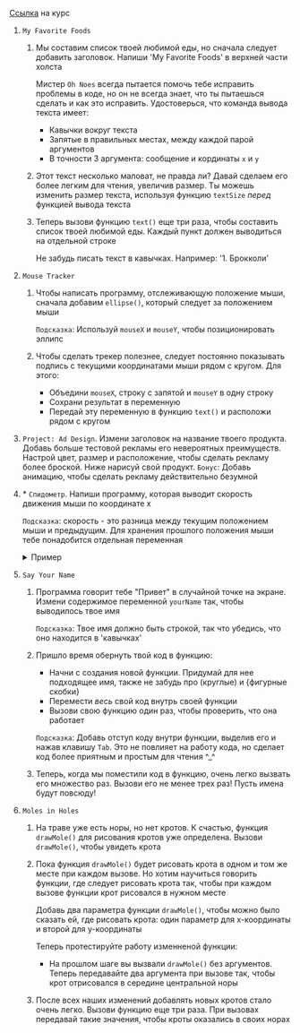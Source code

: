 [Ссылка](https://www.khanacademy.org/computing/computer-programming/programming) на курс

1. `My Favorite Foods`

   1. Мы составим список твоей любимой еды, но сначала следует добавить заголовок. Напиши 'My Favorite Foods' в верхней части холста

      Мистер `Oh Noes` всегда пытается помочь тебе исправить проблемы в коде, но он не всегда знает, что ты пытаешься сделать и как это исправить. Удостоверься, что команда вывода текста имеет:

      - Кавычки вокруг текста
      - Запятые в правильных местах, между каждой парой аргументов
      - В точности 3 аргумента: сообщение и кординаты `x` и `y`

   2. Этот текст несколько маловат, не правда ли? Давай сделаем его более легким для чтения, увеличив размер. Ты можешь изменить размер текста, используя функцию `textSize` *перед* функцией вывода текста

   3. Теперь вызови функцию `text()` еще три раза, чтобы составить список твоей любимой еды. Каждый пункт должен выводиться на отдельной строке

      Не забудь писать текст в кавычках. Например: '1. Брокколи'

2. `Mouse Tracker`

   1. Чтобы написать программу, отслеживающую положение мыши, сначала добавим `ellipse()`, который следует за положением мыши

      `Подсказка`: Используй `mouseX` и `mouseY`, чтобы позиционировать эллипс

   2. Чтобы сделать трекер полезнее, следует постоянно показывать подпись с текущими координатами мыши рядом с кругом. Для этого:

      - Объедини `mouseX`, строку с запятой и `mouseY` в одну строку
      - Сохрани результат в переменную
      - Передай эту переменную в функцию `text()` и расположи рядом с кругом

3. `Project: Ad Design`. Измени заголовок на название твоего продукта. Добавь больше тестовой рекламы его невероятных преимуществ. Настрой цвет, размер и расположение, чтобы сделать рекламу более броской. Ниже нарисуй свой продукт.
   `Бонус`: Добавь анимацию, чтобы сделать рекламу действительно безумной

4. \* `Спидометр`. Напиши программу, которая выводит скорость движения мыши по координате х

   `Подсказка`: скорость - это разница между текущим положением мыши и предыдущим. Для хранения прошлого положения мыши тебе понадобится отдельная переменная

   <details><summary>Пример</summary>

   ![speed](https://media.giphy.com/media/l1KcQ53mM0BCgSpIA/giphy.gif)

   </details>

5. `Say Your Name`

   1. Программа говорит тебе "Привет" в случайной точке на экране. Измени содержимое переменной `yourName` так, чтобы выводилось твое имя

      `Подсказка`: Твое имя должно быть строкой, так что убедись, что оно находится в 'кавычках'

   2. Пришло время обернуть твой код в функцию:

      - Начни с создания новой функции. Придумай для нее подходящее имя, также не забудь про (круглые) и {фигурные скобки}
      - Перемести *весь* свой код внутрь своей функции
      - Вызови свою функцию один раз, чтобы проверить, что она работает

      `Подсказка`: Добавь отступ коду внутри функции, выделив его и нажав клавишу `Tab`. Это не повлияет на работу кода, но сделает код более приятным и простым для чтения ^_^

   3. Теперь, когда мы поместили код в функцию, очень легко вызвать его множество раз. Вызови его не менее трех раз! Пусть имена будут повсюду!

6. `Moles in Holes`

   1. На траве уже есть норы, но нет кротов. К счастью, функция `drawMole()` для рисования кротов уже определена. Вызови `drawMole()`, чтобы увидеть крота

   2. Пока функция `drawMole()` будет рисовать крота в одном и том же месте при каждом вызове. Но хотим научиться говорить функции, где следует рисовать крота так, чтобы при каждом вызове функции крот рисовался в нужном месте

      Добавь два параметра функции `drawMole()`, чтобы можно было сказать ей, где рисовать крота: один параметр для х-координаты и второй для у-координаты

      Теперь протестируйте работу изменненой функции:

      - На прошлом шаге вы вызвали `drawMole()` без аргументов. Теперь передавайте два аргумента при вызове так, чтобы крот отрисовался в середине центральной норы

   3. После всех наших изменений добавлять новых кротов стало очень легко. Вызови функцию еще три раза. При вызовах передавай такие значения, чтобы кроты оказались в своих норах
